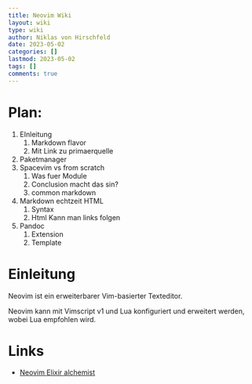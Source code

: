 ```yaml
---
title: Neovim Wiki
layout: wiki
type: wiki
author: Niklas von Hirschfeld
date: 2023-05-02
categories: []
lastmod: 2023-05-02
tags: []
comments: true
---
```


# Plan:

1. EInleitung
    1. Markdown flavor 
    2. Mit Link zu primaerquelle
2. Paketmanager
3. Spacevim vs from scratch
    1. Was fuer Module
    2. Conclusion macht das sin?
    1. common markdown
4. Markdown echtzeit HTML
    1. Syntax
    2. Html Kann man links folgen
5. Pandoc
    1. Extension
    2. Template

# Einleitung

Neovim ist ein erweiterbarer Vim-basierter Texteditor.

Neovim kann mit Vimscript v1 und Lua konfiguriert und erweitert werden,
wobei Lua empfohlen wird.

# Links

- [Neovim Elixir alchemist](https://github.com/slashmili/alchemist.vim)
